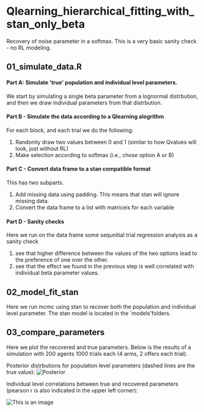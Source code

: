 # Qlearning_hierarchical_fitting_with_stan_only_beta
 Recovery of noise parameter in a softmax. This is a very basic sanity check - no RL modeling. 

## 01_simulate_data.R 
#### Part A: Simulate 'true' population and individual level parameters.
We start by simulating a single beta parameter from a lognormal distrbution, and then we draw individual parameters from that distrbution.

#### Part B - Simulate the data according to a Qlearning alogrithm 
For each block, and each trial we do the following:
1. Randomly draw two values between 0 and 1 (similar to how Qvalues will look, just without RL)
2. Make selection according to softmax (i.e., chose option A or B)

#### Part C - Convert data frame to a stan compatible format
This has two subparts. 
1. Add missing data using padding. This means that stan will ignore missing data.
2. Convert the data frame to a list with matriceis for each variable

#### Part D - Sanity checks
Here we run on the data frame some sequnitial trial regression analysis as a sanity check
1. see that higher difference between the values of the two options lead to the preference of one over the other.
2. see that the effect we found in the previous step is well correlated with individual beta parameter values.

## 02_model_fit_stan
Here we run mcmc using stan to recover both the population and individual level parameter.
The stan model is located in the 'models'folders.

## 03_compare_parameters 
Here we plot the recovered and true parameters. Below is the results of a simulation with 200 agents 1000 trials each (4 arms, 2 offers each trial).

Posterior distrbutions for population level parameters (dashed lines are the true value):
![Posterior](https://github.com/NitzanShahar/Qlearning_hierarchical_fitting_with_stan_only_softmax/blob/main/graphics/population_level_parameters_1000subjects_2blocks_wtih100trialseach.jpeg)

Individual level correlations between true and recovered parameters (pearson r is also indicated in the upper left corner):

![This is an image](https://github.com/NitzanShahar/Qlearning_hierarchical_fitting_with_stan_only_softmax/blob/main/graphics/group_level_parameters_1000subjects_2blocks_wtih100trialseach.jpeg)

